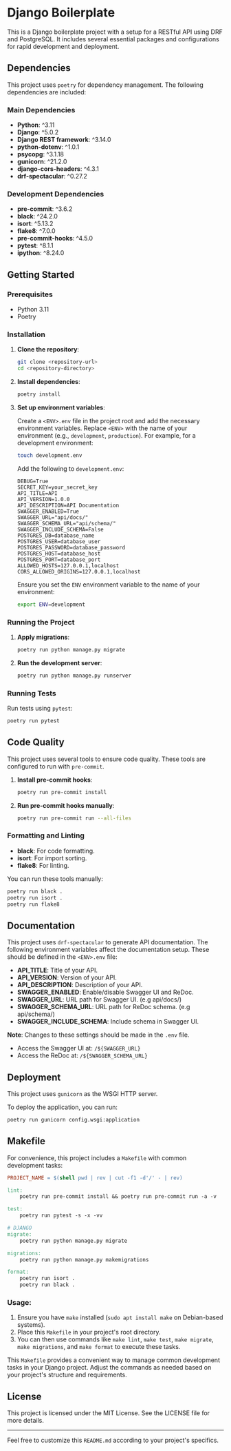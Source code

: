 # Django Boilerplate

This is a Django boilerplate project with a setup for a RESTful API using DRF and PostgreSQL. It includes several essential packages and configurations for rapid development and deployment.

## Dependencies

This project uses `poetry` for dependency management. The following dependencies are included:

### Main Dependencies

- **Python**: ^3.11
- **Django**: ^5.0.2
- **Django REST framework**: ^3.14.0
- **python-dotenv**: ^1.0.1
- **psycopg**: ^3.1.18
- **gunicorn**: ^21.2.0
- **django-cors-headers**: ^4.3.1
- **drf-spectacular**: ^0.27.2

### Development Dependencies

- **pre-commit**: ^3.6.2
- **black**: ^24.2.0
- **isort**: ^5.13.2
- **flake8**: ^7.0.0
- **pre-commit-hooks**: ^4.5.0
- **pytest**: ^8.1.1
- **ipython**: ^8.24.0

## Getting Started

### Prerequisites

- Python 3.11
- Poetry

### Installation

1. **Clone the repository**:

    ```sh
    git clone <repository-url>
    cd <repository-directory>
    ```

2. **Install dependencies**:

    ```sh
    poetry install
    ```

3. **Set up environment variables**:

    Create a `<ENV>.env` file in the project root and add the necessary environment variables. Replace `<ENV>` with the name of your environment (e.g., `development`, `production`). For example, for a development environment:

    ```sh
    touch development.env
    ```

    Add the following to `development.env`:

    ```env
    DEBUG=True
    SECRET_KEY=your_secret_key
    API_TITLE=API
    API_VERSION=1.0.0
    API_DESCRIPTION=API Documentation
    SWAGGER_ENABLED=True
    SWAGGER_URL="api/docs/"
    SWAGGER_SCHEMA_URL="api/schema/"
    SWAGGER_INCLUDE_SCHEMA=False
    POSTGRES_DB=database_name
    POSTGRES_USER=database_user
    POSTGRES_PASSWORD=database_password
    POSTGRES_HOST=database_host
    POSTGRES_PORT=database_port
    ALLOWED_HOSTS=127.0.0.1,localhost
    CORS_ALLOWED_ORIGINS=127.0.0.1,localhost
    ```

    Ensure you set the `ENV` environment variable to the name of your environment:

    ```sh
    export ENV=development
    ```

### Running the Project

1. **Apply migrations**:

    ```sh
    poetry run python manage.py migrate
    ```

2. **Run the development server**:

    ```sh
    poetry run python manage.py runserver
    ```

### Running Tests

Run tests using `pytest`:

```sh
poetry run pytest
```

## Code Quality

This project uses several tools to ensure code quality. These tools are configured to run with `pre-commit`.

1. **Install pre-commit hooks**:

    ```sh
    poetry run pre-commit install
    ```

2. **Run pre-commit hooks manually**:

    ```sh
    poetry run pre-commit run --all-files
    ```

### Formatting and Linting

- **black**: For code formatting.
- **isort**: For import sorting.
- **flake8**: For linting.

You can run these tools manually:

```sh
poetry run black .
poetry run isort .
poetry run flake8
```
## Documentation

This project uses `drf-spectacular` to generate API documentation.
The following environment variables affect the documentation setup. These should be defined in the `<ENV>.env` file:

- **API_TITLE**: Title of your API.
- **API_VERSION**: Version of your API.
- **API_DESCRIPTION**: Description of your API.
- **SWAGGER_ENABLED**: Enable/disable Swagger UI and ReDoc.
- **SWAGGER_URL**: URL path for Swagger UI. (e.g api/docs/)
- **SWAGGER_SCHEMA_URL**: URL path for ReDoc schema. (e.g api/schema/)
- **SWAGGER_INCLUDE_SCHEMA**: Include schema in Swagger UI.

**Note**: Changes to these settings should be made in the `.env` file.

- Access the Swagger UI at: `/${SWAGGER_URL}`
- Access the ReDoc at: `/${SWAGGER_SCHEMA_URL}`


## Deployment

This project uses `gunicorn` as the WSGI HTTP server.

To deploy the application, you can run:

```sh
poetry run gunicorn config.wsgi:application
```


## Makefile

For convenience, this project includes a `Makefile` with common development tasks:

```makefile
PROJECT_NAME = $(shell pwd | rev | cut -f1 -d'/' - | rev)

lint:
	poetry run pre-commit install && poetry run pre-commit run -a -v

test:
	poetry run pytest -s -x -vv

# DJANGO
migrate:
	poetry run python manage.py migrate

migrations:
	poetry run python manage.py makemigrations

format:
	poetry run isort .
	poetry run black .
```

### Usage:

1. Ensure you have `make` installed (`sudo apt install make` on Debian-based systems).
2. Place this `Makefile` in your project's root directory.
3. You can then use commands like `make lint`, `make test`, `make migrate`, `make migrations`, and `make format` to execute these tasks.

This `Makefile` provides a convenient way to manage common development tasks in your Django project. Adjust the commands as needed based on your project's structure and requirements.

## License

This project is licensed under the MIT License. See the LICENSE file for more details.

---

Feel free to customize this `README.md` according to your project's specifics.
